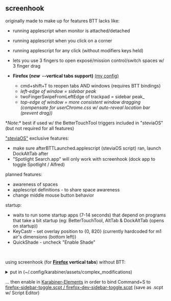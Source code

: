 ## screenhook

originally made to make up for features BTT lacks like:

-   running applescript when monitor is attached/detached
-   running applescript when you click on a corner
-   running applescript for any click (without modifiers keys held)
-   lets you use 3 fingers to open exposé/mission control/switch spaces w/ 3 finger drag

-   **Firefox (_new_ &nbsp;--vertical tabs support)** [(my config)](https://github.com/steventheworker/ff-chrome-folder)
    -   cmd+shift+T to reopen tabs AND windows (requires BTT bindings)
    -   _left-edge of window = sidebar peak_
    -   twoFingerSwipeFromLeftEdge of trackpad = sidebar peak_
    -   _top-edge of window = more consistent window dragging (compensate for userChrome.css w/ auto-reveal location bar (prevent drag))_

\*_Note_:\* best if used w/ the BetterTouchTool triggers included in "steviaOS" (but not required for all features)

["steviaOS"](https://github.com/steventheworker/applescripts) exclusive features:

-   make sure afterBTTLaunched.applescript (steviaOS script) ran, launch DockAltTab after
-   "Spotlight Search.app" will only work with screenhook (dock app to toggle Spotlight / Alfred)

planned features:

-   awareness of spaces
-   applescript definitions - to share space awareness
-   change middle mouse button behavior

startup:

-   waits to run some startup apps (7-14 seconds) that depend on programs that take a bit startup (eg: BetterTouchTool, AltTab & DockAltTab (opens on startup))
-   KeyCastr - set overlay position to {0, 820} (currently hardcoded for m1 air's dimensions (bottom left))
-   QuickShade - uncheck "Enable Shade"

&nbsp;

using screenhook (for **<u>Firefox</u> vertical tabs**) without BTT:

<details>
<summary>put in (~/.config/karabiner/assets/complex_modifications) </summary>

&nbsp;

<details>
<summary>as toggle-firefox-sidebar.json</summary>

```
{
	"title": "Rules for Karabiner-Elements | Tested Version: 11.6.0",
	"rules": [
		{
			"description": "Firefox cmd+s => (applescript) toggle the sidebar and tell screenhook it's visiblity",
			"manipulators": [
				{
					"conditions": [
						{
							"bundle_identifiers": ["^org\\.mozilla\\.firefox$"],
							"type": "frontmost_application_if"
						}
					],
					"from": {
						"key_code": "s",
						"modifiers": {
							"mandatory": ["command"]
						}
					},
					"to": [
						{
							"shell_command":
                            "osascript -e 'run script \"'/Users/YOUR_USER_NAME/Desktop/firefox-sidebar-toggle.scpt'\"'"
						}
					],
					"type": "basic"
				}
			]
		}
	]
}
```

</details>
<details>
<summary>as toggle-firefox-dev-sidebar.json</summary>

```
{
	"title": "Rules for Karabiner-Elements | Tested Version: 11.6.0",
	"rules": [
		{
			"description": "Firefox (dev) cmd+s => (applescript) toggle the sidebar and tell screenhook it's visiblity",
			"manipulators": [
				{
					"conditions": [
						{
							"bundle_identifiers": ["^org\\.mozilla\\.firefoxdeveloperedition$"],
							"type": "frontmost_application_if"
						}
					],
					"from": {
						"key_code": "s",
						"modifiers": {
							"mandatory": ["command"]
						}
					},
					"to": [
						{
							"shell_command":
                            "osascript -e 'run script \"'/Users/YOUR_USER_NAME/Desktop/firefox-dev-sidebar-toggle.scpt'\"'"
						}
					],
					"type": "basic"
				}
			]
		}
	]
}
```

</details>

&nbsp;

Fix the path in "shell_command" to point at the .scpt

or, if it's on the desktop, just replace "YOUR_USERNAME" in the example string

&nbsp;

</details>

... then enable in [Karabiner-Elements](https://karabiner-elements.pqrs.org/) in order to bind Command+S to [firefox-sidebar-toggle.scpt / firefox-dev-sidebar-toggle.scpt](https://github.com/steventheworker/applescripts/blob/main/firefox-dev-sidebar-toggle.applescript) (save as .scpt w/ Script Editor)
